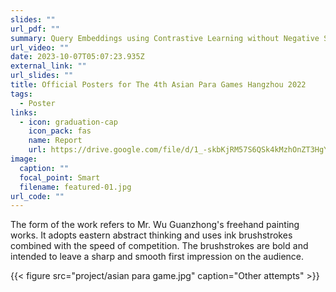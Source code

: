 ```yaml
---
slides: ""
url_pdf: ""
summary: Query Embeddings using Contrastive Learning without Negative Samples
url_video: ""
date: 2023-10-07T05:07:23.935Z
external_link: ""
url_slides: ""
title: Official Posters for The 4th Asian Para Games Hangzhou 2022
tags:
  - Poster
links:
  - icon: graduation-cap
    icon_pack: fas
    name: Report
    url: https://drive.google.com/file/d/1_-skbKjRM57S6QSk4kMzhOnZT3HgY0ij/view?usp=sharing
image:
  caption: ""
  focal_point: Smart
  filename: featured-01.jpg
url_code: ""
---
```

The form of the work refers to Mr. Wu Guanzhong's freehand painting works. It adopts eastern abstract thinking and uses ink brushstrokes combined with the speed of competition. The brushstrokes are bold and intended to leave a sharp and smooth first impression on the audience.

{{< figure src="project/asian para game.jpg" caption="Other attempts" >}}